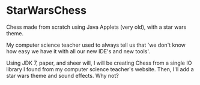 # StarWarsChess
Chess made from scratch using Java Applets (very old), with a star wars theme.

My computer science teacher used to always tell us that 'we don't know how easy we have it with all our new IDE's and new tools'.  

Using JDK 7, paper, and sheer will, I will be creating Chess from a single IO library I found from my computer science teacher's website. Then, I'll add a star wars theme and sound effects. Why not?


